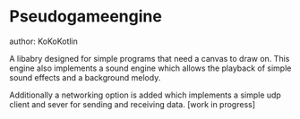 # Pseudogameengine

author: KoKoKotlin

A libabry designed for simple programs that need a canvas to draw on.
This engine also implements a sound engine which allows the playback 
of simple sound effects and a background melody.

Additionally a networking option is added which implements
a simple udp client and sever for sending and receiving data. [work in progress]